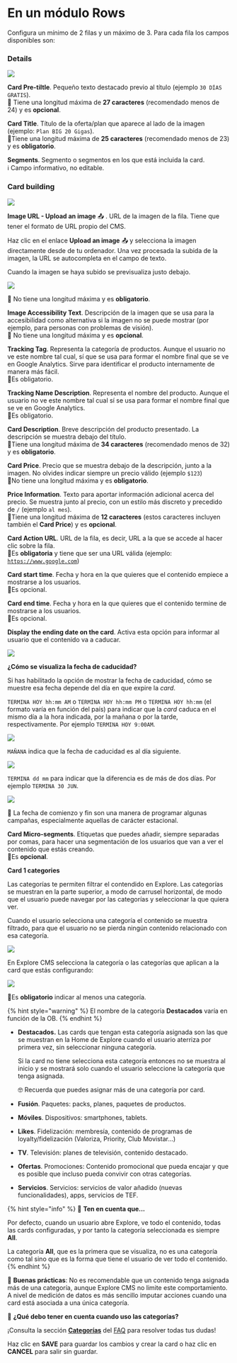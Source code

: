 # En un módulo Rows

Configura un mínimo de 2 filas y un máximo de 3. Para cada fila los campos disponibles son:

### Details

![](../../.gitbook/assets/row_cards_details.png)

**Card Pre-tiltle**. Pequeño texto destacado previo al título \(ejemplo `30 DÍAS GRATIS`\).  
🔅 Tiene una longitud máxima de **27 caracteres** \(recomendado menos de 24\) y es **opcional**.

**Card Title**. Título de la oferta/plan que aparece al lado de la imagen \(ejemplo: `Plan BIG 20 Gigas`\).  
🔅Tiene una longitud máxima de **25 caracteres** \(recomendado menos de 23\) y es **obligatorio**.

**Segments**. Segmento o segmentos en los que está incluida la card.  
 ℹ Campo informativo, no editable.

### Card building

![](../../.gitbook/assets/row_cards.png)

**Image URL - Upload an image** 📤 . URL de la imagen de la fila. Tiene que tener el formato de URL propio del CMS.

Haz clic en el enlace **Upload an image** 📤 y selecciona la imagen directamente desde de tu ordenador. Una vez procesada la subida de la imagen, la URL se autocompleta en el campo de texto.

Cuando la imagen se haya subido se previsualiza justo debajo.

![](../../.gitbook/assets/image%20%2837%29.png)

🔅 No tiene una longitud máxima y es **obligatorio**.

**Image Accessibility Text**. Descripción de la imagen que se usa para la accesibilidad como alternativa si la imagen no se puede mostrar \(por ejemplo, para personas con problemas de visión\).  
🔅 No tiene una longitud máxima y es **opcional**.

**Tracking Tag**. Representa la categoría de productos. Aunque el usuario no ve este nombre tal cual, sí que se usa para formar el nombre final que se ve en Google Analytics. Sirve para identificar el producto internamente de manera más fácil.    
🔅Es obligatorio. 

**Tracking Name Description**. Representa el nombre del producto. Aunque el usuario no ve este nombre tal cual sí se usa para formar el nombre final que se ve en Google Analytics.    
🔅Es obligatorio. 

**Card Description**. Breve descripción del producto presentado. La descripción se muestra debajo del título.  
🔅Tiene una longitud máxima de **34 caracteres** \(recomendado menos de 32\) y es **obligatorio**.

**Card Price**. Precio que se muestra debajo de la descripción, junto a la imagen. No olvides indicar siempre un precio válido \(ejemplo `$123`\)  
🔅No tiene una longitud máxima y es **obligatorio**.

**Price Information**. Texto para aportar información adicional acerca del precio. Se muestra junto al precio, con un estilo más discreto y precedido de `/` \(ejemplo `al mes`\).  
🔅Tiene una longitud máxima de **12 caracteres** \(estos caracteres incluyen también el **Card Price**\) y es **opcional**.

**Card Action URL**. URL de la fila, es decir, URL a la que se accede al hacer clic sobre la fila.  
🔅Es **obligatoria** y tiene que ser una URL válida \(ejemplo: [`https://www.google.com`](https://www.google.com)\)

**Card start time**. Fecha y hora en la que quieres que el contenido empiece a mostrarse a los usuarios.  
🔅Es opcional.

**Card end time**. Fecha y hora en la que quieres que el contenido termine de mostrarse a los usuarios.  
🔅Es opcional.

**Display the ending date on the card**. Activa esta opción para informar al usuario que el contenido va a caducar.

![](../../.gitbook/assets/image%20%2827%29.png)

**¿Cómo se visualiza la fecha de caducidad?**

Si has habilitado la opción de mostrar la fecha de caducidad, cómo se muestre esa fecha depende del día en que expire la _card_.

`TERMINA HOY hh:mm AM` o `TERMINA HOY hh:mm PM` o `TERMINA HOY hh:mm` \(el formato varía en función del país\) para indicar que la _card_ caduca en el mismo día a la hora indicada, por la mañana o por la tarde, respectivamente. Por ejemplo `TERMINA HOY 9:00AM`.

![](../../.gitbook/assets/image%20%2834%29.png)

`MAÑANA` indica que la fecha de caducidad es al día siguiente.

![](../../.gitbook/assets/image%20%286%29.png)

`TERMINA dd mm` para indicar que la diferencia es de más de dos días. Por ejemplo `TERMINA 30 JUN`.

![](../../.gitbook/assets/image%20%2824%29.png)

🎯 La fecha de comienzo y fin son una manera de programar algunas campañas, especialmente aquellas de carácter estacional.

**Card Micro-segments**. Etiquetas que puedes añadir, siempre separadas por comas, para hacer una segmentación de los usuarios que van a ver el contenido que estás creando.  
🔅Es **opcional**.

**Card 1 categories**

Las categorías te permiten filtrar el contendido en Explore. Las categorías se muestran en la parte superior, a modo de carrusel horizontal, de modo que el usuario puede navegar por las categorías y seleccionar la que quiera ver.

Cuando el usuario selecciona una categoría el contenido se muestra filtrado, para que el usuario no se pierda ningún contenido relacionado con esa categoría.

![](../../.gitbook/assets/card_categories.png)

En Explore CMS selecciona la categoría o las categorías que aplican a la card que estás configurando:

![](../../.gitbook/assets/categories_banner-1-.png)

🔅Es **obligatorio** indicar al menos una categoría.

{% hint style="warning" %}
El nombre de la categoría **Destacados** varía en función de la OB.
{% endhint %}

* **Destacados.** Las cards que tengan esta categoría asignada son las que se muestran en la Home de Explore cuando el usuario aterriza por primera vez, sin seleccionar ninguna categoría.

  Si la card no tiene selecciona esta categoría entonces no se muestra al inicio y se mostrará solo cuando el usuario seleccione la categoría que tenga asignada.

  🤓 Recuerda que puedes asignar más de una categoría por card.

* **Fusión**. Paquetes: packs, planes, paquetes de productos.
* **Móviles**. Dispositivos: smartphones, tablets.
* **Likes**. Fidelización: membresía, contenido de programas de loyalty/fidelización \(Valoriza, Priority, Club Movistar…\)
* **TV**. Televisión: planes de televisión, contenido destacado.
* **Ofertas**. Promociones: Contenido promocional que pueda encajar y que es posible que incluso pueda convivir con otras categorías.
* **Servicios**. Servicios: servicios de valor añadido \(nuevas funcionalidades\), apps, servicios de TEF. 

{% hint style="info" %}
🙋 **Ten en cuenta que...**

Por defecto, cuando un usuario abre Explore, ve todo el contenido, todas las cards configuradas, y por tanto la categoría seleccionada es siempre **All**.

La categoría **All**, que es la primera que se visualiza, no es una categoría como tal sino que es la forma que tiene el usuario de ver todo el contenido.
{% endhint %}

🎯 **Buenas prácticas**: No es recomendable que un contenido tenga asignada más de una categoría, aunque Explore CMS no limite este comportamiento. A nivel de medición de datos es más sencillo imputar acciones cuando una card está asociada a una única categoría.

🤔 **¿Qué debo tener en cuenta cuando uso las categorías?**

¡Consulta la sección [**Categorías**](https://app.gitbook.com/@tef-novum/s/explore-cms/~/drafts/-LyYX2WN5Qc794RVRWmG/faq#categorias) del [FAQ](../../faq.md) para resolver todas tus dudas!

Haz clic en **SAVE** para guardar los cambios y crear la card o haz clic en **CANCEL** para salir sin guardar.

